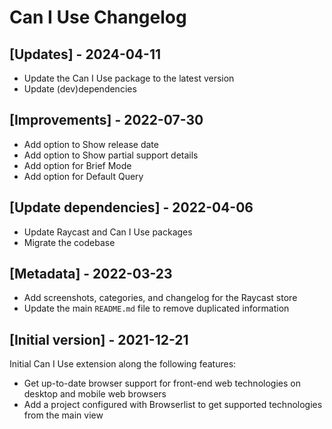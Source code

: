 # Can I Use Changelog

## [Updates] - 2024-04-11

- Update the Can I Use package to the latest version
- Update (dev)dependencies

## [Improvements] - 2022-07-30

- Add option to Show release date
- Add option to Show partial support details
- Add option for Brief Mode
- Add option for Default Query

## [Update dependencies] - 2022-04-06

- Update Raycast and Can I Use packages
- Migrate the codebase

## [Metadata] - 2022-03-23

- Add screenshots, categories, and changelog for the Raycast store
- Update the main `README.md` file to remove duplicated information

## [Initial version] - 2021-12-21

Initial Can I Use extension along the following features:

- Get up-to-date browser support for front-end web technologies on desktop and mobile web browsers
- Add a project configured with Browserlist to get supported technologies from the main view
